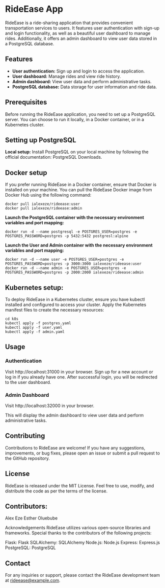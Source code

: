 # RideEase App
RideEase is a ride-sharing application that provides convenient transportation services to users. It features user authentication with sign-up and login functionality, as well as a beautiful user dashboard to manage rides. Additionally, it offers an admin dashboard to view user data stored in a PostgreSQL database.

## Features
-  **User authentication:** Sign up and login to access the application.
-  **User dashboard:** Manage rides and view ride history.
-  **Admin dashboard:** View user data and perform administrative tasks.
- **PostgreSQL database:** Data storage for user information and ride data.

## Prerequisites
Before running the RideEase application, you need to set up a PostgreSQL server. You can choose to run it locally, in a Docker container, or in a Kubernetes cluster.

## Setting up PostgreSQL

**Local setup:** Install PostgreSQL on your local machine by following the official documentation: PostgreSQL Downloads.

## Docker setup
If you prefer running RideEase in a Docker container, ensure that Docker is installed on your machine. You can pull the RideEase Docker image from Docker Hub using the following command:

    docker pull ialexeze/rideease:user
    docker pull ialexeze/rideease:admin
    

**Launch the PostgreSQL container with the necessary environment variables and port mapping:**

    docker run -d --name postgresql -e POSTGRES_USER=postgres -e POSTGRES_PASSWORD=postgres -p 5432:5432 postgresl:alpine

**Launch the User and Admin container with the necessary environment variables and port mapping:**

    docker run -d --name user -e POSTGRES_USER=postgres -e POSTGRES_PASSWORD=postgres -p 3000:3000 ialexeze/rideease:user
    docker run -d --name admin -e POSTGRES_USER=postgres -e POSTGRES_PASSWORD=postgres -p 2000:2000 ialexeze/rideease:admin

## Kubernetes setup:
To deploy RideEase in a Kubernetes cluster, ensure you have kubectl installed and configured to access your cluster. Apply the Kubernetes manifest files to create the necessary resources:
   
    cd k8s
    kubectl apply -f postgres.yaml
    kubectl apply -f user.yaml
    kubectl apply -f admin.yaml
    

## Usage
### Authentication
Visit http://localhost:31000 in your browser.
Sign up for a new account or log in if you already have one.
After successful login, you will be redirected to the user dashboard.

### Admin Dashboard
Visit http://localhost:32000 in your browser.

This will display the admin dashboard to view user data and perform administrative tasks.

## Contributing
Contributions to RideEase are welcome! If you have any suggestions, improvements, or bug fixes, please open an issue or submit a pull request to the GitHub repository.

## License
RideEase is released under the MIT License. Feel free to use, modify, and distribute the code as per the terms of the license.

## Contributors:
Alex Eze
Esther Oluebube

Acknowledgements
RideEase utilizes various open-source libraries and frameworks. Special thanks to the contributors of the following projects:

Flask: Flask
SQLAlchemy: SQLAlchemy
Node.js: Node.js
Express: Express.js
PostgreSQL: PostgreSQL

## Contact
For any inquiries or support, please contact the RideEase development team at rideease@example.com.
